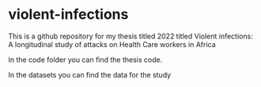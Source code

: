 # violent-infections

This is a github repository for my thesis titled 2022 titled Violent infections: A longitudinal study of attacks on Health Care workers in Africa

In the code folder you can find the thesis code.

In the datasets you can find the data for the study

